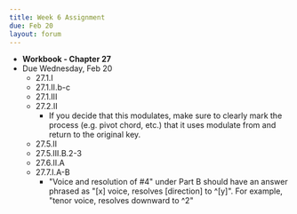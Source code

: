 ```yaml
---
title: Week 6 Assignment
due: Feb 20
layout: forum
---
```


- **Workbook - Chapter 27**
- Due Wednesday, Feb 20
    - 27.1.I
    - 27.1.II.b-c
    - 27.1.III
    - 27.2.II
        - If you decide that this modulates, make sure to clearly mark the process (e.g. pivot chord, etc.) that it uses modulate from and return to the original key.
    - 27.5.II
    - 27.5.III.B.2-3
    - 27.6.II.A
    - 27.7.I.A-B
        - "Voice and resolution of #4" under Part B should have an answer phrased as "[x] voice, resolves [direction] to ^[y]". For example, "tenor voice, resolves downward to ^2"